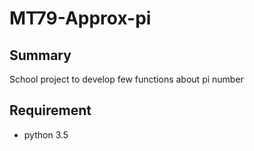 # MT79-Approx-pi
## Summary
School project to develop few functions about pi number
## Requirement
- python 3.5
